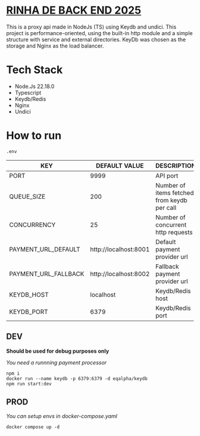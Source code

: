 # [RINHA DE BACK END 2025](https://github.com/zanfranceschi/rinha-de-backend-2025)

This is a proxy api made in NodeJs (TS) using Keydb and undici. This project is performance-oriented, using the built-in http module and a simple structure with service and external directories. KeyDb was chosen as the storage and Nginx as the load balancer.

# Tech Stack

-   Node.Js 22.18.0
-   Typescript
-   Keydb/Redis
-   Nginx
-   Undici

# How to run

`.env`

| KEY                  | DEFAULT VALUE         | DESCRIPTION                                 |
| -------------------- | --------------------- | ------------------------------------------- |
| PORT                 | 9999                  | API port                                    |
| QUEUE_SIZE           | 200                   | Number of items fetched from keydb per call |
| CONCURRENCY          | 25                    | Number of concurrent http requests          |
| PAYMENT_URL_DEFAULT  | http://localhost:8001 | Default payment provider url                |
| PAYMENT_URL_FALLBACK | http://localhost:8002 | Fallback payment provider url               |
| KEYDB_HOST           | localhost             | Keydb/Redis host                            |
| KEYDB_PORT           | 6379                  | Keydb/Redis port                            |

## DEV

**Should be used for debug purposes only**

_You need a runnning payment processor_

```
npm i
docker run --name keydb -p 6379:6379 -d eqalpha/keydb
npm run start:dev
```

## PROD

_You can setup envs in docker-compose.yaml_

```
docker compose up -d
```
